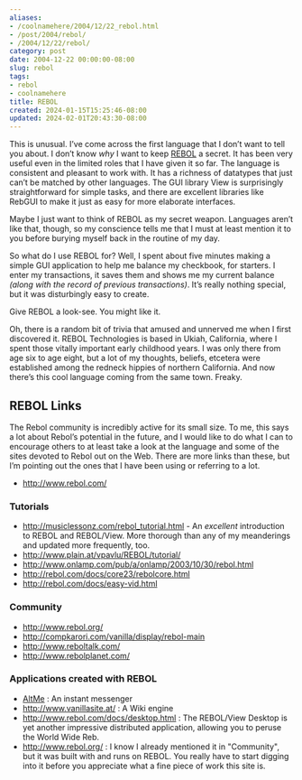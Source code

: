 ```yaml
---
aliases:
- /coolnamehere/2004/12/22_rebol.html
- /post/2004/rebol/
- /2004/12/22/rebol/
category: post
date: 2004-12-22 00:00:00-08:00
slug: rebol
tags:
- rebol
- coolnamehere
title: REBOL
created: 2024-01-15T15:25:46-08:00
updated: 2024-02-01T20:43:30-08:00
---
```


This is unusual. I’ve come across the first language that I don’t want to tell you about. I don’t know *why* I want to keep [REBOL](../../../card/REBOL.md) a secret. It has been very useful even in the limited roles that I have given it so far. The language is consistent and pleasant to work with. It has a richness of datatypes that just can’t be matched by other languages. The GUI library View is surprisingly straightforward for simple tasks, and there are excellent libraries like RebGUI to make it just as easy for more elaborate interfaces.

Maybe I just want to think of REBOL as my secret weapon. Languages aren’t like that, though, so my conscience tells me that I must at least mention it to you before burying myself back in the routine of my day.

So what do I use REBOL for? Well, I spent about five minutes making a simple GUI application to help me balance my checkbook, for starters. I enter my transactions, it saves them and shows me my current balance *(along with the record of previous transactions)*. It’s really nothing special, but it was disturbingly easy to create.

Give REBOL a look-see. You might like it.

Oh, there is a random bit of trivia that amused and unnerved me when I first discovered it. REBOL Technologies is based in Ukiah, California, where I spent those vitally important early childhood years. I was only there from age six to age eight, but a lot of my thoughts, beliefs, etcetera were established among the redneck hippies of northern California. And now there’s this cool language coming from the same town. Freaky.

## REBOL Links

The Rebol community is incredibly active for its small size. To me, this says a lot about Rebol’s potential in the future, and I would like to do what I can to encourage others to at least take a look at the language and some of the sites devoted to Rebol out on the Web. There are more links than these, but I’m pointing out the ones that I have been using or referring to a lot.

* <http://www.rebol.com/>

### Tutorials

* <http://musiclessonz.com/rebol_tutorial.html> - An *excellent*   introduction to REBOL and REBOL/View. More thorough than any of my meanderings and updated more frequently, too.
* <http://www.plain.at/vpavlu/REBOL/tutorial/>
* <http://www.onlamp.com/pub/a/onlamp/2003/10/30/rebol.html>
* <http://rebol.com/docs/core23/rebolcore.html>
* <http://rebol.com/docs/easy-vid.html>

### Community

* <http://www.rebol.org/>
* <http://compkarori.com/vanilla/display/rebol-main>
* <http://www.reboltalk.com/>
* <http://www.rebolplanet.com/>

### Applications created with REBOL

* [AltMe](http://www.altme.com/) : An instant messenger
* <http://www.vanillasite.at/> : A Wiki engine
* <http://www.rebol.com/docs/desktop.html> : The REBOL/View Desktop is yet another impressive distributed application, allowing you to peruse the World Wide Reb.
* <http://www.rebol.org/> : I know I already mentioned it in "Community", but it was built with and runs on REBOL. You really   have to start digging into it before you appreciate what a fine piece of work this site is.
